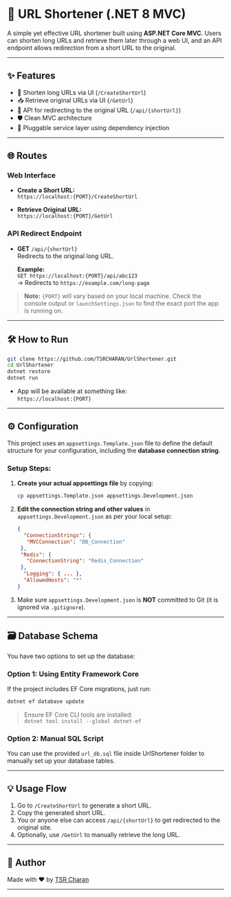 
# 🔗 URL Shortener (.NET 8 MVC)

A simple yet effective URL shortener built using **ASP.NET Core MVC**. Users can shorten long URLs and retrieve them later through a web UI, and an API endpoint allows redirection from a short URL to the original.

---

## ✨ Features

- 🔗 Shorten long URLs via UI (`/CreateShortUrl`)
- 📥 Retrieve original URLs via UI (`/GetUrl`)
- 🚀 API for redirecting to the original URL (`/api/{shortUrl}`)
- 🛡️ Clean MVC architecture
- 💾 Pluggable service layer using dependency injection

---

## 🌐 Routes

### Web Interface

- **Create a Short URL:**  
  `https://localhost:{PORT}/CreateShortUrl`

- **Retrieve Original URL:**  
  `https://localhost:{PORT}/GetUrl`

### API Redirect Endpoint

- **GET** `/api/{shortUrl}`  
  Redirects to the original long URL.

  **Example:**  
  `GET https://localhost:{PORT}/api/abc123`  
  → Redirects to `https://example.com/long-page`

> **Note:** `{PORT}` will vary based on your local machine. Check the console output or `launchSettings.json` to find the exact port the app is running on.

---

## 🛠️ How to Run

```bash
git clone https://github.com/TSRCHARAN/UrlShortener.git
cd UrlShortener
dotnet restore
dotnet run
```

- App will be available at something like:  
  `https://localhost:{PORT}`

---

## ⚙️ Configuration

This project uses an `appsettings.Template.json` file to define the default structure for your configuration, including the **database connection string**.

### Setup Steps:

1. **Create your actual appsettings file** by copying:
   ```bash
   cp appsettings.Template.json appsettings.Development.json
   ```

2. **Edit the connection string and other values** in `appsettings.Development.json` as per your local setup:
   ```json
   {
     "ConnectionStrings": {
      "MVCConnection": "DB_Connection"
    },
    "Redis": {
      "ConnectionString": "Redis_Connection"
    },
     "Logging": { ... },
     "AllowedHosts": "*"
   }
   ```

3. Make sure `appsettings.Development.json` is **NOT** committed to Git (it is ignored via `.gitignore`).

---

## 🗃️ Database Schema

You have two options to set up the database:

### Option 1: Using Entity Framework Core

If the project includes EF Core migrations, just run:

```bash
dotnet ef database update
```

> Ensure EF Core CLI tools are installed:  
> `dotnet tool install --global dotnet-ef`

### Option 2: Manual SQL Script

You can use the provided `url_db.sql` file inside UrlShortener folder to manually set up your database tables.

---

## 💡 Usage Flow

1. Go to `/CreateShortUrl` to generate a short URL.
2. Copy the generated short URL.
3. You or anyone else can access `/api/{shortUrl}` to get redirected to the original site.
4. Optionally, use `/GetUrl` to manually retrieve the long URL.

---

## 🙋 Author

Made with ❤️ by [TSR Charan](https://github.com/TSRCHARAN)

---